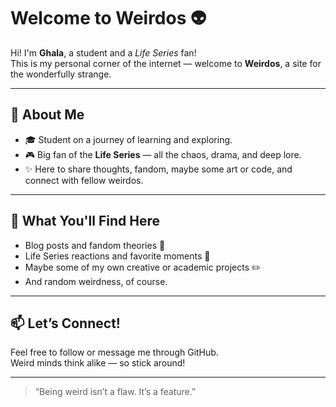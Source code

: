 # Welcome to Weirdos 👽

Hi! I'm **Ghala**, a student and a *Life Series* fan!  
This is my personal corner of the internet — welcome to **Weirdos**, a site for the wonderfully strange.

---

## 🌟 About Me

- 🎓 Student on a journey of learning and exploring.
- 🎮 Big fan of the **Life Series** — all the chaos, drama, and deep lore.
- ✨ Here to share thoughts, fandom, maybe some art or code, and connect with fellow weirdos.

---

## 💬 What You'll Find Here

- Blog posts and fandom theories 💭  
- Life Series reactions and favorite moments 🎥  
- Maybe some of my own creative or academic projects ✏️  
- And random weirdness, of course.

---

## 📫 Let’s Connect!

Feel free to follow or message me through GitHub.  
Weird minds think alike — so stick around!

---

> “Being weird isn’t a flaw. It’s a feature.” 

